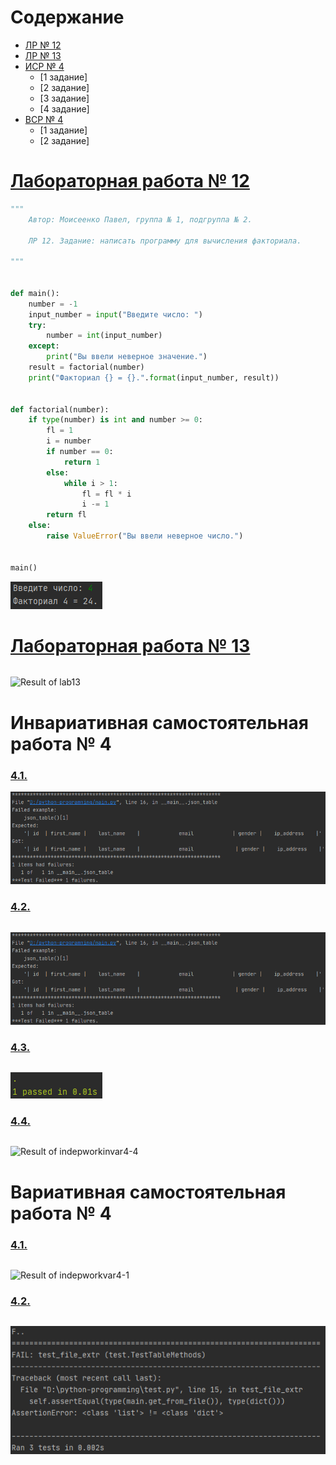 # Содержание
- [ЛР № 12](#лабораторная-работа--12)
- [ЛР № 13](#лабораторная-работа--13)
- [ИСР № 4](#инвариативная-самостоятельная-работа--4)
    - [1 задание]
    - [2 задание]
    - [3 задание]
    - [4 задание]
- [ВСР № 4](#вариативная-самостоятельная-работа--4)
    - [1 задание]
    - [2 задание]

# [Лабораторная работа № 12](https://repl.it/@Rakleed/programming-lab12)
```python
"""
    Автор: Моисеенко Павел, группа № 1, подгруппа № 2.

    ЛР 12. Задание: написать программу для вычисления факториала.

"""


def main():
    number = -1
    input_number = input("Введите число: ")
    try:
        number = int(input_number)
    except:
        print("Вы ввели неверное значение.")
    result = factorial(number)
    print("Факториал {} = {}.".format(input_number, result))


def factorial(number):
    if type(number) is int and number >= 0:
        fl = 1
        i = number
        if number == 0:
            return 1
        else:
            while i > 1:
                fl = fl * i
                i -= 1
        return fl
    else:
        raise ValueError("Вы ввели неверное число.")


main()
```
![Result of lab12](https://github.com/python-basic/sem3-t4-Rakleed/blob/master/src/programming-lab12-result.png)

# [Лабораторная работа № 13](https://repl.it/@Rakleed/programming-lab13)
```python

```
![Result of lab13](https://github.com/python-basic/sem3-t4-Rakleed/blob/master/src/programming-lab13-result.png)

# Инвариативная самостоятельная работа № 4
### [4.1. ](https://repl.it/@Rakleed/programming-indepworkinvar4-1)
![Result of indepworkinvar4-1](https://github.com/python-basic/sem3-t4-Rakleed/blob/master/src/programming-indepworkinvar4-2-result.png)

### [4.2. ](https://repl.it/@Rakleed/programming-indepworkinvar4-2)
```python

```
![Result of indepworkinvar4-2](https://github.com/python-basic/sem3-t4-Rakleed/blob/master/src/programming-indepworkinvar4-2-result.png)

### [4.3. ](https://repl.it/@Rakleed/programming-indepworkinvar4-3)
```python

```
![Result of indepworkinvar4-3](https://github.com/python-basic/sem3-t4-Rakleed/blob/master/src/programming-indepworkinvar4-3-result.png)

### [4.4. ](https://repl.it/@Rakleed/programming-indepworkinvar4-4)
```python

```
![Result of indepworkinvar4-4](https://github.com/python-basic/sem3-t4-Rakleed/blob/master/src/programming-indepworkinvar4-4-result.png)

# Вариативная самостоятельная работа № 4
### [4.1. ](https://repl.it/@Rakleed/programming-indepworkvar4-1)
```python

```
![Result of indepworkvar4-1](https://github.com/python-basic/sem3-t4-Rakleed/blob/master/src/programming-indepworkvar4-1-result.png)

### [4.2. ](https://repl.it/@Rakleed/programming-indepworkvar4-2)

```python

```
![Result of indepworkvar4-2](https://github.com/python-basic/sem3-t4-Rakleed/blob/master/src/programming-indepworkvar4-2-result.png)
